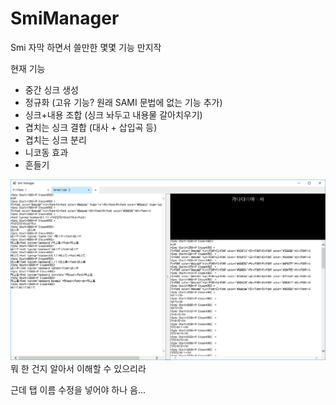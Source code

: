 # SmiManager

Smi 자막 하면서 쓸만한 몇몇 기능 만지작

현재 기능
- 중간 싱크 생성
- 정규화 (고유 기능? 원래 SAMI 문법에 없는 기능 추가)
- 싱크+내용 조합 (싱크 놔두고 내용물 갈아치우기)
- 겹치는 싱크 결합 (대사 + 삽입곡 등)
- 겹치는 싱크 분리
- 니코동 효과
- 흔들기

![Sample](./dll(%EA%B0%9C%EB%B0%9C%EC%A4%91)/sample.png)
뭐 한 건지 알아서 이해할 수 있으리라

근데 탭 이름 수정을 넣어야 하나 음...
